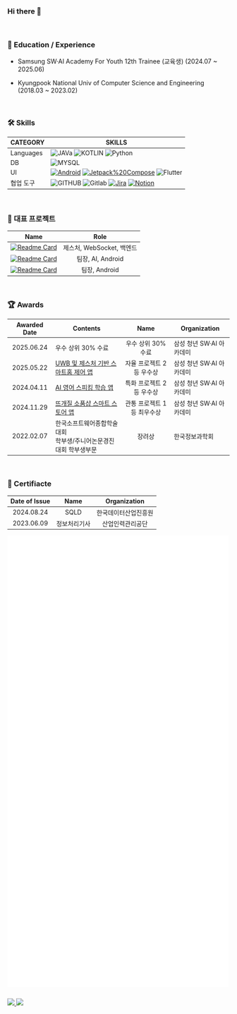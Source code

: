 ### Hi there 👋

</br>

<h3 align="left">🏫 Education / Experience</h3>

- Samsung SW·AI Academy For Youth 12th Trainee (교육생) (2024.07 ~ 2025.06)

- Kyungpook National Univ of Computer Science and Engineering (2018.03 ~ 2023.02)

</br>


<h3 align="left">🛠 Skills </h3>

| CATEGORY | SKILLS  |
|-----|-------|
| Languages | ![JAVa](https://img.shields.io/badge/Java-ED8B00?style=flat&logo=openjdk&logoColor=white) ![KOTLIN](https://img.shields.io/badge/Kotlin-7F52FF?&style=flat&logo=kotlin&logoColor=white) ![Python](https://img.shields.io/badge/Python-3776AB?style=flat&logo=python&logoColor=white) |
| DB | ![MYSQL](https://img.shields.io/badge/MySQL-4479A1?style=flat&logo=mysql&logoColor=white) |
| UI |  [![Android](https://img.shields.io/badge/Android-34A853?logo=android&logoColor=white)](#) [![Jetpack%20Compose](https://img.shields.io/badge/Jetpack%20Compose-4285F4?logo=jetpackcompose&logoColor=white)](#) ![Flutter](https://img.shields.io/badge/Flutter-02569B?style=flat&logo=flutter&logoColor=white) |
| 협업 도구 | ![GITHUB](https://img.shields.io/badge/GitHub-181717?style=flat&logo=github&logoColor=white) ![Gitlab](https://img.shields.io/badge/GitLab-FC6D26?style=flat&logo=gitlab&logoColor=white) [![Jira](https://img.shields.io/badge/Jira-0052CC?logo=jira&logoColor=fff)](#) [![Notion](https://img.shields.io/badge/Notion-000?logo=notion&logoColor=fff)](#) |

</br>

<h3 align="left"> 📁 대표 프로젝트 </h3>

| Name | Role |
|---|:-:|
|[![Readme Card](https://github-readme-stats.vercel.app/api/pin/?username=Hogumiwarts&repo=LUMOS&layout=compact&theme=dracula)](https://github.com/Hogumiwarts/LUMOS_README)| 제스처, WebSocket, 백엔드|
|[![Readme Card](https://github-readme-stats.vercel.app/api/pin/?username=Arizoonaa&repo=LipIt_README&layout=compact&theme=dracula)](https://github.com/Arizoonaa/LipIt_README)| 팀장, AI, Android |
|[![Readme Card](https://github-readme-stats.vercel.app/api/pin/?username=planned-explosion&repo=Ganhoho_README&layout=compact&theme=dracula)](https://github.com/planned-explosion/Ganhoho_README)| 팀장, Android  |

</br>

<h3>🏆 Awards </h3>

|Awarded Date|Contents|Name|Organization|
|:-:|---|:-:|---|
|2025.06.24|우수 상위 30% 수료|우수 상위 30% 수료|삼성 청년 SW·AI 아카데미|
|2025.05.22|[UWB 및 제스처 기반 스마트홈 제어 앱](https://github.com/Hogumiwarts/LUMOS_README)|자율 프로젝트 2등 우수상|삼성 청년 SW·AI 아카데미|
|2024.04.11|[AI 영어 스피킹 학습 앱](https://github.com/Arizoonaa/LipIt_README)|특화 프로젝트 2등 우수상|삼성 청년 SW·AI 아카데미|
|2024.11.29|[뜨개질 소품샵 스마트 스토어 앱](https://github.com/zuhugirlfuran/PogDagPogDag)|관통 프로젝트 1등 최우수상|삼성 청년 SW·AI 아카데미|
|2022.02.07|한국소프트웨어종합학술대회<br>학부생/주니어논문경진대회 학부생부문|장려상|한국정보과학회|

</br>

<h3>📂 Certifiacte </h3>

|Date of Issue|Name|Organization|
|:-:|:-:|:-:|
|2024.08.24|SQLD|한국데이터산업진흥원|
|2023.06.09|정보처리기사|산업인력관리공단|

<picture>
  <img src="/github-metrics.svg" alt="Metrics">
</picture>

</br>

###


<a href="https://solved.ac/flow/">
  <img src="http://mazassumnida.wtf/api/v2/generate_badge?boj=flow" height="150">
</a>
<a href="https://git.io/awesome-stats-card">
  <img src="https://awesome-github-stats.azurewebsites.net/user-stats/bmlsj?theme=solarized-light&preferLogin=false" height="150">
</a>



<!-- 주석 모음

[![Solved.ac Profile](http://mazassumnida.wtf/api/v2/generate_badge?boj=flow)](https://solved.ac/flow/)
[![Solved.ac Jandi](https://mazandi.herokuapp.com/api?handle=flow&theme=warm)](https://solved.ac/flow/)
![bmlsj's github stats](https://github-readme-stats-sigma-five.vercel.app/api?username=bmlsj&show_icons=true)


<div align="center">
  <img src="https://github-readme-stats.vercel.app/api?username=bmlsj&hide_title=false&hide_rank=false&show_icons=true&include_all_commits=true&count_private=true&disable_animations=false&theme=dracula&locale=en&hide_border=false&order=1" height="150" alt="stats graph"  />
  <img src="https://github-readme-stats.vercel.app/api/top-langs?username=bmlsj&locale=en&hide_title=false&layout=compact&card_width=320&langs_count=5&theme=dracula&hide_border=false&order=2" height="150" alt="languages graph"  />
</div>


<p align="left"> <a href="https://github.com/ryo-ma/github-profile-trophy"><img src="https://github-profile-trophy.vercel.app/?username=bmlsj" alt="hyuksanglee" /></a> </p>
-->
